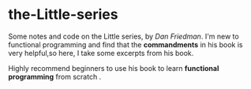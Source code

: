 # the-Little-series
Some notes and code on the Little series, by *Dan Friedman*.
I'm new to functional programming and find that the **commandments** in his book is very helpful,so here, I take some excerpts from his book.

Highly recommend beginners to use his book to learn **functional programming** from scratch .
